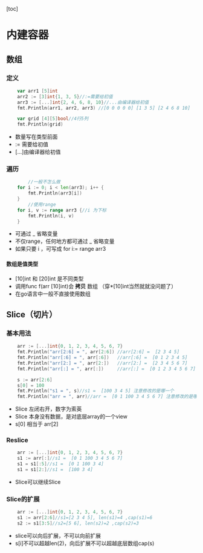 [toc]

# 内建容器 
## 数组
### 定义
```go
	var arr1 [5]int
	arr2 := [3]int{1, 3, 5}//:=需要给初值
	arr3 := [...]int{2, 4, 6, 8, 10}//...由编译器给初值
	fmt.Println(arr1, arr2, arr3) //[0 0 0 0 0] [1 3 5] [2 4 6 8 10]

	var grid [4][5]bool//4行5列
	fmt.Println(grid)
```
* 数量写在类型前面
* := 需要给初值
* [...]由编译器给初值

### 遍历
```go
        //一般不怎么做
	for i := 0; i < len(arr3); i++ {
		fmt.Println(arr3[i])
    }
        //使用range
	for i, v := range arr3 {//i 为下标
		fmt.Println(i, v)
	}
```
* 可通过 _ 省略变量
* 不仅range，任何地方都可通过 _ 省略变量
* 如果只要 i ，可写成 for i:= range arr3

#### 数组是值类型
* [10]int 和 [20]int 是不同类型
* 调用func f(arr [10]int)会 **拷贝** 数组 （穿*[10]int当然就就没问题了）
* 在go语言中一般不直接使用数组

## Slice（切片）

### 基本用法
```go
	arr := [...]int{0, 1, 2, 3, 4, 5, 6, 7}
	fmt.Println("arr[2:6] = ", arr[2:6]) //arr[2:6] =  [2 3 4 5]
	fmt.Println("arr[:6] = ", arr[:6])   //arr[:6] =  [0 1 2 3 4 5]
	fmt.Println("arr[2:] = ", arr[2:])   //arr[2:] =  [2 3 4 5 6 7]
	fmt.Println("arr[:] = ", arr[:])     //arr[:] =  [0 1 2 3 4 5 6 7]

	s := arr[2:6]
	s[0] = 100
	fmt.Println("s1 = ", s)//s1 =  [100 3 4 5] 注意修改的是哪一个
	fmt.Println("arr = ", arr)//arr =  [0 1 100 3 4 5 6 7] 注意修改的是哪一个

```
* Slice 左闭右开，数字为索英
* Slice 本身没有数据，是对底层array的一个view
* s[0] 相当于 arr[2]

### Reslice
```go
	arr := [...]int{0, 1, 2, 3, 4, 5, 6, 7}
	s1 := arr[:]//s1 =  [0 1 100 3 4 5 6 7]
	s1 = s1[:5]//s1 =  [0 1 100 3 4]
	s1 = s1[2:]//s1 =  [100 3 4]
```
* Slice可以继续Slice

### Slice的扩展
```go
	arr := [...]int{0, 1, 2, 3, 4, 5, 6, 7}
	s1 := arr[2:6]//s1=[2 3 4 5], len(s1)=4 ,cap(s1)=6
	s2 := s1[3:5]//s2=[5 6], len(s2)=2 ,cap(s2)=3
```
* slice可以向后扩展，不可以向前扩展
* s[i]不可以超越len(2)，向后扩展不可以超越底层数组cap(s)